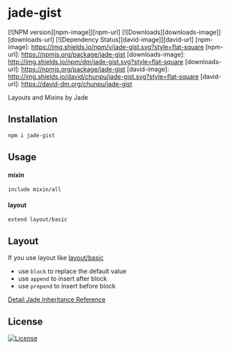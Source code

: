 jade-gist
===

[![NPM version][npm-image]][npm-url]
[![Downloads][downloads-image]][downloads-url]
[![Dependency Status][david-image]][david-url]
[npm-image]: https://img.shields.io/npm/v/jade-gist.svg?style=flat-square
[npm-url]: https://npmjs.org/package/jade-gist
[downloads-image]: http://img.shields.io/npm/dm/jade-gist.svg?style=flat-square
[downloads-url]: https://npmjs.org/package/jade-gist
[david-image]: http://img.shields.io/david/chunpu/jade-gist.svg?style=flat-square
[david-url]: https://david-dm.org/chunpu/jade-gist


Layouts and Mixins by Jade

Installation
---

```sh
npm i jade-gist
```

Usage
---

#### mixin

```jade
include mixin/all
```

#### layout

```jade
extend layout/basic
```


Layout
---

If you use layout like [layout/basic](layout/basic.jade)

- use `block` to replace the default value
- use `append` to insert after block
- use `prepend` to insert before block

[Detail Jade Inheritance Reference](http://jade-lang.com/reference/inheritance/)

License
---

[![License][license-image]][license-url]

[license-image]: http://img.shields.io/npm/l/jade-gist.svg?style=flat-square
[license-url]: #

